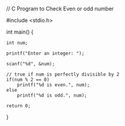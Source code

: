 // C Program to Check Even or odd number

#include <stdio.h>

int main() {

    int num;

    printf("Enter an integer: ");

    scanf("%d", &num);

    // true if num is perfectly divisible by 2
    if(num % 2 == 0)
        printf("%d is even.", num);
    else
        printf("%d is odd.", num);
    
    return 0;
}




